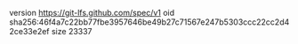 version https://git-lfs.github.com/spec/v1
oid sha256:46f4a7c22bb77fbe3957646be49b27c71567e247b5303ccc22cc2d42ce33e2ef
size 23337
